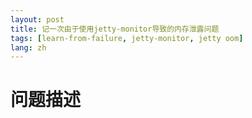 ```yaml
---
layout: post
title: 记一次由于使用jetty-monitor导致的内存泄露问题
tags: [learn-from-failure, jetty-monitor, jetty oom]
lang: zh
---
```


# 问题描述
